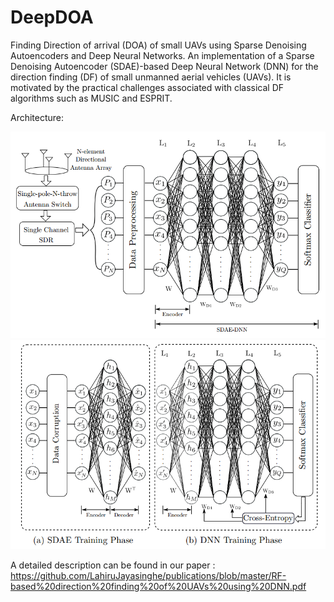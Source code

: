 # DeepDOA
Finding Direction of arrival (DOA) of small UAVs using Sparse Denoising Autoencoders and Deep Neural Networks. An implementation of a Sparse Denoising Autoencoder (SDAE)-based Deep Neural Network (DNN) for the direction finding (DF) of small unmanned aerial vehicles (UAVs). It is motivated by the practical challenges associated with classical DF algorithms such as MUSIC and ESPRIT. 

Architecture:

![Screenshot](Whole_Architecture.PNG)
![Screenshot](Training.PNG)

A detailed description can be found in our paper : https://github.com/LahiruJayasinghe/publications/blob/master/RF-based%20direction%20finding%20of%20UAVs%20using%20DNN.pdf 
